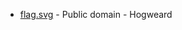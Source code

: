 * [flag.svg](https://commons.wikimedia.org/wiki/File:Glamorgan_Flag.svg) - Public domain - Hogweard

